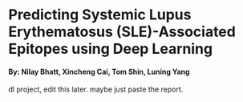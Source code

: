 # Predicting Systemic Lupus Erythematosus (SLE)-Associated Epitopes using Deep Learning

#### By: Nilay Bhatt, Xincheng Cai, Tom Shin, Luning Yang

dl project, edit this later. maybe just paste the report.

